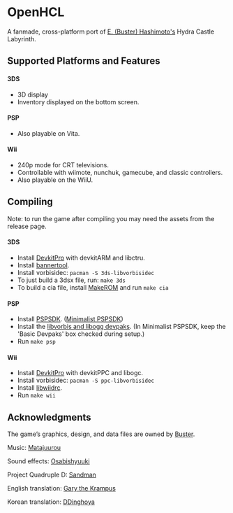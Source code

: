 # OpenHCL
A fanmade, cross-platform port of [E. (Buster) Hashimoto's](https://hp.vector.co.jp/authors/VA025956/) Hydra Castle Labyrinth.

## Supported Platforms and Features
#### 3DS
- 3D display
- Inventory displayed on the bottom screen.

#### PSP
- Also playable on Vita.

#### Wii
- 240p mode for CRT televisions.
- Controllable with wiimote, nunchuk, gamecube, and classic controllers.
- Also playable on the WiiU.

## Compiling
Note: to run the game after compiling you may need the assets from the release page.

#### 3DS
- Install [DevkitPro](https://devkitpro.org/wiki/Getting_Started) with devkitARM and libctru.
- Install [bannertool](https://github.com/Steveice10/bannertool/releases).
- Install vorbisidec: `pacman -S 3ds-libvorbisidec`
- To just build a 3dsx file, run: `make 3ds`
- To build a cia file, install [MakeROM](https://github.com/3DSGuy/Project_CTR/releases) and run `make cia`

#### PSP
- Install [PSPSDK](https://github.com/pspdev/pspsdk). ([Minimalist PSPSDK](https://sourceforge.net/projects/minpspw/))
- Install the [libvorbis and libogg devpaks](https://sourceforge.net/projects/minpspw/files/devpak%20%28posix%29/devpaks%20%28cygwin_nix%29/). (In Minimalist PSPSDK, keep the 'Basic Devpaks' box checked during setup.)
- Run `make psp`

#### Wii
- Install [DevkitPro](https://devkitpro.org/wiki/Getting_Started) with devkitPPC and libogc.
- Install vorbisidec: `pacman -S ppc-libvorbisidec`
- Install [libwiidrc](https://github.com/FIX94/libwiidrc/releases).
- Run `make wii`

## Acknowledgments
The game’s graphics, design, and data files are owned by [Buster](https://hp.vector.co.jp/authors/VA025956/).

Music: [Matajuurou](http://www5c.biglobe.ne.jp/~mataz/)

Sound effects: [Osabishyuuki](http://osabisi.sakura.ne.jp/m2/)

Project Quadruple D: [Sandman](http://karen.saiin.net/~hayase/)

English translation: [Gary the Krampus](https://hkcomplex.tumblr.com/)

Korean translation: [DDinghoya](https://github.com/DDinghoya)
